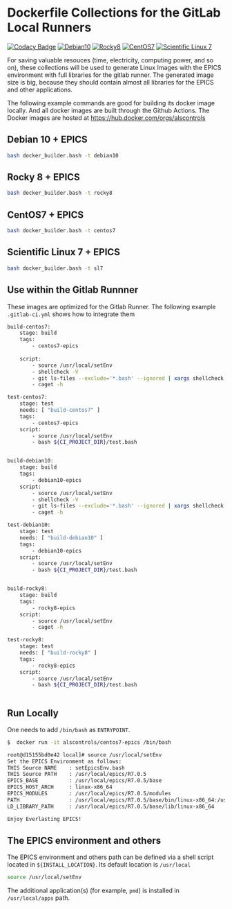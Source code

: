 # Dockerfile Collections for the GitLab Local Runners
[![Codacy Badge](https://api.codacy.com/project/badge/Grade/b2a4a2b53bc3409dacb58dda4cbe2218)](https://app.codacy.com/gh/jeonghanlee/Dockerfiles?utm_source=github.com&utm_medium=referral&utm_content=jeonghanlee/Dockerfiles&utm_campaign=Badge_Grade_Settings)
[![Debian10](https://github.com/jeonghanlee/Dockerfiles/actions/workflows/debian10.yml/badge.svg)](https://github.com/jeonghanlee/Dockerfiles/actions/workflows/debian10.yml)
[![Rocky8](https://github.com/jeonghanlee/Dockerfiles/actions/workflows/rocky8.yml/badge.svg)](https://github.com/jeonghanlee/Dockerfiles/actions/workflows/rocky8.yml)
[![CentOS7](https://github.com/jeonghanlee/Dockerfiles/actions/workflows/centos7.yml/badge.svg)](https://github.com/jeonghanlee/Dockerfiles/actions/workflows/centos7.yml)
[![Scientific Linux 7](https://github.com/jeonghanlee/Dockerfiles/actions/workflows/sl7.yml/badge.svg)](https://github.com/jeonghanlee/Dockerfiles/actions/workflows/sl7.yml)

For saving valuable resouces (time, electricity, computing power, and so on), these collections will be used to generate Linux Images with the EPICS environment with full libraries for the gitlab runner. The generated image size is big, because they should contain almost all libraries for the EPICS and other applications.

The following example commands are good for building its docker image locally. And all docker images are built through the Github Actions. The Docker images are hosted at https://hub.docker.com/orgs/alscontrols

## Debian 10 + EPICS

```bash
bash docker_builder.bash -t debian10
```

## Rocky 8 + EPICS

```bash
bash docker_builder.bash -t rocky8
```

## CentOS7 + EPICS

```bash
bash docker_builder.bash -t centos7
```

## Scientific Linux 7 + EPICS

```bash
bash docker_builder.bash -t sl7
```

## Use within the Gitlab Runnner

These images are optimized for the Gitlab Runner. The following example `.gitlab-ci.yml` shows how to integrate them

```bash
build-centos7:
    stage: build
    tags:
        - centos7-epics
    
    script:
        - source /usr/local/setEnv
        - shellcheck -V
        - git ls-files --exclude='*.bash' --ignored | xargs shellcheck  || echo "No script found!"
        - caget -h

test-centos7:
    stage: test
    needs: [ "build-centos7" ]
    tags:
        - centos7-epics
    script:
        - source /usr/local/setEnv
        - bash ${CI_PROJECT_DIR}/test.bash


build-debian10:
    stage: build
    tags:
        - debian10-epics
    script:
        - source /usr/local/setEnv
        - shellcheck -V
        - git ls-files --exclude='*.bash' --ignored | xargs shellcheck  || echo "No script found!"
        - caget -h

test-debian10:
    stage: test
    needs: [ "build-debian10" ]
    tags:
        - debian10-epics
    script:
        - source /usr/local/setEnv
        - bash ${CI_PROJECT_DIR}/test.bash


build-rocky8:
    stage: build
    tags:
        - rocky8-epics
    script:
        - source /usr/local/setEnv
        - caget -h

test-rocky8:
    stage: test
    needs: [ "build-rocky8" ]
    tags:
        - rocky8-epics
    script:
        - source /usr/local/setEnv
        - bash ${CI_PROJECT_DIR}/test.bash
        
```

## Run Locally

One needs to add `/bin/bash` as `ENTRYPOINT`.

```bash
$  docker run -it alscontrols/centos7-epics /bin/bash

root@d15155bd0e42 local]# source /usr/local/setEnv 
Set the EPICS Environment as follows:
THIS Source NAME    : setEpicsEnv.bash
THIS Source PATH    : /usr/local/epics/R7.0.5
EPICS_BASE          : /usr/local/epics/R7.0.5/base
EPICS_HOST_ARCH     : linux-x86_64
EPICS_MODULES       : /usr/local/epics/R7.0.5/modules
PATH                : /usr/local/epics/R7.0.5/base/bin/linux-x86_64:/usr/local/sbin:/usr/local/bin:/usr/sbin:/usr/bin:/sbin:/bin
LD_LIBRARY_PATH     : /usr/local/epics/R7.0.5/base/lib/linux-x86_64

Enjoy Everlasting EPICS!
```


## The EPICS environment and others

The EPICS environment and others path can be defined via a shell script located in `${INSTALL_LOCATION}`. Its default location is `/usr/local`

```bash
source /usr/local/setEnv
```

The additional application(s) (for example, `pmd`) is installed in `/usr/local/apps` path. 

